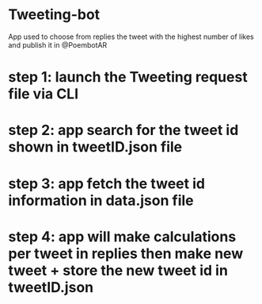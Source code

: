 # Tweeting-bot
App used to choose from replies the tweet with the highest number of likes and publish it in @PoembotAR

# step 1: launch the Tweeting request file via CLI
# step 2: app search for the tweet id shown in tweetID.json file
# step 3: app fetch the tweet id information in data.json file
# step 4: app will make calculations per tweet in replies then make new tweet + store the new tweet id in tweetID.json
